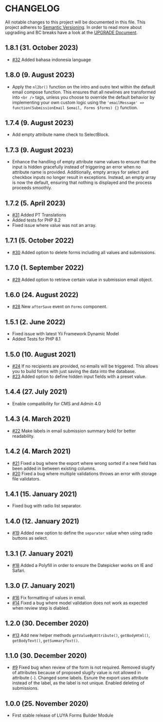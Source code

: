 # CHANGELOG

All notable changes to this project will be documented in this file. This project adheres to [Semantic Versioning](http://semver.org/).
In order to read more about upgrading and BC breaks have a look at the [UPGRADE Document](UPGRADE.md).

## 1.8.1 (31. October 2023)

+ [#32](https://github.com/luyadev/luya-module-forms/pull/32) Added bahasa indonesia language

## 1.8.0 (9. August 2023)

+ Apply the `nl2br()` function on the intro and outro text within the default email compose function. This ensures that all newlines are transformed into `<br />` tags, unless you choose to override the default behavior by implementing your own custom logic using the `'emailMessage' => function(SubmissionEmail $email, Forms $forms) {}` function.

## 1.7.4 (9. August 2023)

+ Add empty attribute name check to SelectBlock.

## 1.7.3 (9. August 2023)

+ Enhance the handling of empty attribute name values to ensure that the input is hidden gracefully instead of triggering an error when no attribute name is provided. Additionally, empty arrays for select and checkbox inputs no longer result in exceptions. Instead, an empty array is now the default, ensuring that nothing is displayed and the process proceeds smoothly.

## 1.7.2 (5. April 2023)

+ [#31](https://github.com/luyadev/luya-module-forms/pull/31) Added PT Translations
+ Added tests for PHP 8.2
+ Fixed issue where value was not an array.

## 1.7.1 (5. October 2022)

+ [#30](https://github.com/luyadev/luya-module-forms/pull/30) Added option to delete forms including all values and submissions.

## 1.7.0 (1. September 2022)

+ [#29](https://github.com/luyadev/luya-module-forms/pull/29) Added option to retrieve certain value in submission email object.

## 1.6.0 (24. August 2022)

+ [#28](https://github.com/luyadev/luya-module-forms/pull/28) New `afterSave` event on `Forms` component.

## 1.5.1 (2. June 2022)

+ Fixed issue with latest Yii Framework Dynamic Model
+ Added Tests for PHP 8.1

## 1.5.0 (10. August 2021)

+ [#24](https://github.com/luyadev/luya-module-forms/issues/24) If no recipients are provided, no emails will be triggered. This allows you to build forms with just saving the data into the database.
+ [#23](https://github.com/luyadev/luya-module-forms/issues/23) Added option to define hidden input fields with a preset value.

## 1.4.4 (27. July 2021)

+ Enable compatibility for CMS and Admin 4.0

## 1.4.3 (4. March 2021)

+ [#22](https://github.com/luyadev/luya-module-forms/pull/22) Make labels in email submission summary bold for better readability. 

## 1.4.2 (4. March 2021)

+ [#21](https://github.com/luyadev/luya-module-forms/pull/21) Fixed a bug where the export where wrong sorted if a new field has been added in between existing columns.
+ [#20](https://github.com/luyadev/luya-module-forms/pull/20) Fixed a bug where multiple validations throws an error with storage file validators.

## 1.4.1 (15. January 2021)

+ Fixed bug with radio list separator.
 
## 1.4.0 (12. January 2021)

+ [#19](https://github.com/luyadev/luya-module-forms/pull/19) Added new option to define the `separator` value when using radio buttons as select.

## 1.3.1 (7. January 2021)

+ [#18](https://github.com/luyadev/luya-module-forms/pull/18) Added a Polyfill in order to ensure the Datepicker works on IE and Safari.

## 1.3.0 (7. January 2021)

+ [#16](https://github.com/luyadev/luya-module-forms/issues/16) Fix formatting of values in email.
+ [#14](https://github.com/luyadev/luya-module-forms/issues/14) Fixed a bug where model validation does not work as expected when review step is diabled.

## 1.2.0 (30. December 2020)

+ [#13](https://github.com/luyadev/luya-module-forms/pull/13) Add new helper methods `getValueByAttribute()`, `getBodyHtml()`, `getBodyText()`, `getSummaryText()`.

## 1.1.0 (30. December 2020)

+ [#9](https://github.com/luyadev/luya-module-forms/pull/9/) Fixed bug when review of the form is not required. Removed slugify of attributes because of proposed slugify value is not allowed in attribute (`-`). Changed some labels. Esnure the export uses attribute instead of the label, as the label is not unique. Enabled deleting of submissions.

## 1.0.0 (25. November 2020)

+ First stable release of LUYA Forms Builder Module
